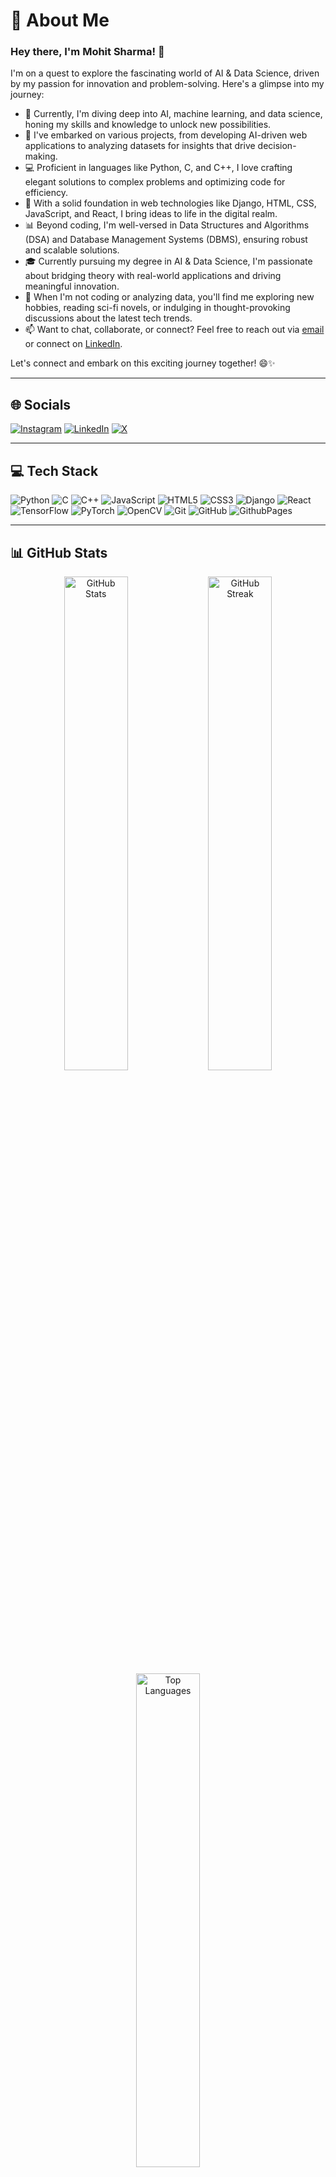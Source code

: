 # 💫 About Me

### Hey there, I'm Mohit Sharma! 👋

I'm on a quest to explore the fascinating world of AI & Data Science, driven by my passion for innovation and problem-solving. Here's a glimpse into my journey:

- 🌱 Currently, I'm diving deep into AI, machine learning, and data science, honing my skills and knowledge to unlock new possibilities.
- 🔭 I've embarked on various projects, from developing AI-driven web applications to analyzing datasets for insights that drive decision-making.
- 💻 Proficient in languages like Python, C, and C++, I love crafting elegant solutions to complex problems and optimizing code for efficiency.
- 🚀 With a solid foundation in web technologies like Django, HTML, CSS, JavaScript, and React, I bring ideas to life in the digital realm.
- 📊 Beyond coding, I'm well-versed in Data Structures and Algorithms (DSA) and Database Management Systems (DBMS), ensuring robust and scalable solutions.
- 🎓 Currently pursuing my degree in AI & Data Science, I'm passionate about bridging theory with real-world applications and driving meaningful innovation.
- 🌟 When I'm not coding or analyzing data, you'll find me exploring new hobbies, reading sci-fi novels, or indulging in thought-provoking discussions about the latest tech trends.
- 📫 Want to chat, collaborate, or connect? Feel free to reach out via [email](mailto:ptms2525@gmail.com) or connect on [LinkedIn](https://www.linkedin.com/in/mohitsharmas78/).

Let's connect and embark on this exciting journey together! 😄✨

---

## 🌐 Socials

[![Instagram](https://img.shields.io/badge/Instagram-%23E4405F.svg?logo=Instagram&logoColor=white)](https://instagram.com/mohitsharmas_) 
[![LinkedIn](https://img.shields.io/badge/LinkedIn-%230077B5.svg?logo=linkedin&logoColor=white)](https://linkedin.com/in/mohitsharmas78/) 
[![X](https://img.shields.io/badge/X-black.svg?logo=X&logoColor=white)](https://x.com/MohitSh39760354)

---

## 💻 Tech Stack

![Python](https://img.shields.io/badge/Python-3670A0?style=for-the-badge&logo=python&logoColor=ffdd54) 
![C](https://img.shields.io/badge/C-%2300599C.svg?style=for-the-badge&logo=c&logoColor=white) 
![C++](https://img.shields.io/badge/C++-%2300599C.svg?style=for-the-badge&logo=c%2B%2B&logoColor=white) 
![JavaScript](https://img.shields.io/badge/JavaScript-%23323330.svg?style=for-the-badge&logo=javascript&logoColor=%23F7DF1E) 
![HTML5](https://img.shields.io/badge/HTML5-%23E34F26.svg?style=for-the-badge&logo=html5&logoColor=white) 
![CSS3](https://img.shields.io/badge/CSS3-%231572B6.svg?style=for-the-badge&logo=css3&logoColor=white) 
![Django](https://img.shields.io/badge/Django-%23092E20.svg?style=for-the-badge&logo=django&logoColor=white) 
![React](https://img.shields.io/badge/React-%2320232a.svg?style=for-the-badge&logo=react&logoColor=%2361DAFB) 
![TensorFlow](https://img.shields.io/badge/TensorFlow-%23FF6F00.svg?style=for-the-badge&logo=TensorFlow&logoColor=white) 
![PyTorch](https://img.shields.io/badge/PyTorch-%23EE4C2C.svg?style=for-the-badge&logo=PyTorch&logoColor=white) 
![OpenCV](https://img.shields.io/badge/OpenCV-%23white.svg?style=for-the-badge&logo=opencv&logoColor=white) 
![Git](https://img.shields.io/badge/Git-%23F05033.svg?style=for-the-badge&logo=git&logoColor=white) 
![GitHub](https://img.shields.io/badge/GitHub-%23121011.svg?style=for-the-badge&logo=github&logoColor=white) 
![GithubPages](https://img.shields.io/badge/Github%20Pages-121013?style=for-the-badge&logo=github&logoColor=white)

---

## 📊 GitHub Stats

<p align="center">
  <img src="https://github-readme-stats.vercel.app/api?username=Mohitsharma1214&theme=dark&hide_border=false&include_all_commits=false&count_private=false" alt="GitHub Stats" width="45%">
  <img src="https://github-readme-streak-stats.herokuapp.com/?user=Mohitsharma1214&theme=dark&hide_border=false" alt="GitHub Streak" width="45%">
  <img src="https://github-readme-stats.vercel.app/api/top-langs/?username=Mohitsharma1214&theme=dark&hide_border=false&include_all_commits=false&count_private=false&layout=compact" alt="Top Languages" width="45%">
</p>

---

## ✍️ Random Dev Quote

<p align="center">
  <img src="https://quotes-github-readme.vercel.app/api?type=horizontal&theme=radical" alt="Dev Quote">
</p>

---

## 🔝 Top Contributed Repo

<p align="center">
  <img src="https://github-contributor-stats.vercel.app/api?username=Mohitsharma1214&limit=5&theme=dark&combine_all_yearly_contributions=true" alt="Top Contributed Repo">
</p>

---

## 💼 Projects

- **AI Squash Player Detection**: Developed a custom YOLOv8 model with DeepSORT tracker for detecting and tracking players in squash match videos.
- **Health Assistant**: Created an AI assistant using OpenAI's API to provide details about ingredients in health products.
- **Drug Discovery Platform**: Participated in a hackathon to create an AI platform for identifying new uses for existing drugs, reducing time and cost of drug discovery.

---

## 📈 Visitor Count

<p align="center">
  <img src="https://visitcount.itsvg.in/api?id=Mohitsharma1214&icon=0&color=0" alt="Visitor Count">
</p>

